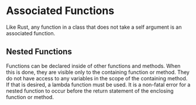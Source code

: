 # Associated Functions

Like Rust, any function in a class that does not take a self argument is an associated function.

## Nested Functions

Functions can be declared inside of other functions and methods. When this is done, they are visible
only to the containing function or method. They do not have access to any variables in the scope of
the containing method. If that is desired, a lambda function must be used. It is a non-fatal error
for a nested function to occur before the return statement of the enclosing function or method.
